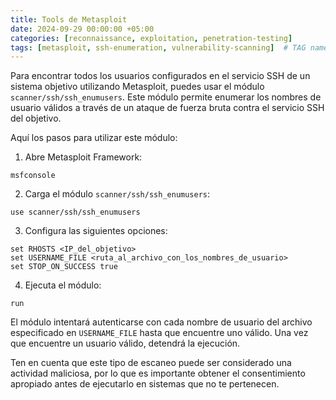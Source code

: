 ```yaml
---
title: Tools de Metasploit
date: 2024-09-29 00:00:00 +05:00
categories: [reconnaissance, exploitation, penetration-testing]
tags: [metasploit, ssh-enumeration, vulnerability-scanning]  # TAG names should always be lowercase
---
```


Para encontrar todos los usuarios configurados en el servicio SSH de un sistema objetivo utilizando Metasploit, puedes usar el módulo `scanner/ssh/ssh_enumusers`. Este módulo permite enumerar los nombres de usuario válidos a través de un ataque de fuerza bruta contra el servicio SSH del objetivo.

Aquí los pasos para utilizar este módulo:

1. Abre Metasploit Framework:
```
msfconsole
```

2. Carga el módulo `scanner/ssh/ssh_enumusers`:
```
use scanner/ssh/ssh_enumusers
```

3. Configura las siguientes opciones:
```
set RHOSTS <IP_del_objetivo>
set USERNAME_FILE <ruta_al_archivo_con_los_nombres_de_usuario>
set STOP_ON_SUCCESS true
```

4. Ejecuta el módulo:
```
run
```

El módulo intentará autenticarse con cada nombre de usuario del archivo especificado en `USERNAME_FILE` hasta que encuentre uno válido. Una vez que encuentre un usuario válido, detendrá la ejecución.

Ten en cuenta que este tipo de escaneo puede ser considerado una actividad maliciosa, por lo que es importante obtener el consentimiento apropiado antes de ejecutarlo en sistemas que no te pertenecen.